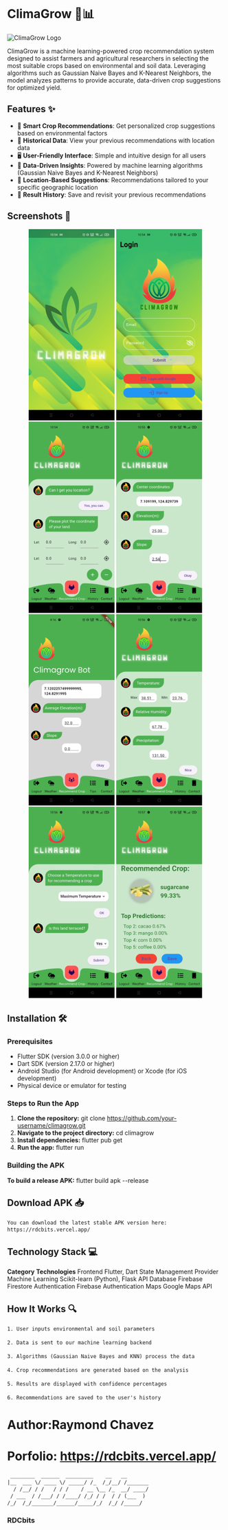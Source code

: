 # ClimaGrow 🌱📊

![ClimaGrow Logo](public/climagrow_logo.svg)

ClimaGrow is a machine learning-powered crop recommendation system designed to assist farmers and agricultural researchers in selecting the most suitable crops based on environmental and soil data. Leveraging algorithms such as Gaussian Naive Bayes and K-Nearest Neighbors, the model analyzes patterns to provide accurate, data-driven crop suggestions for optimized yield.

## Features ✨

- 🌾 **Smart Crop Recommendations**: Get personalized crop suggestions based on environmental factors
- 📅 **Historical Data**: View your previous recommendations with location data
- 🖥️ **User-Friendly Interface**: Simple and intuitive design for all users
- 🤖 **Data-Driven Insights**: Powered by machine learning algorithms (Gaussian Naive Bayes and K-Nearest Neighbors)
- 📍 **Location-Based Suggestions**: Recommendations tailored to your specific geographic location
- 🔄 **Result History**: Save and revisit your previous recommendations

## Screenshots 📱

<div align="center">
  <img src="public/screenshot/screenshot1.jpg" alt="Icon Button" width="200"/>
  <img src="public/screenshot/screenshot2.jpg" alt="Login Screen" width="200"/>
  <img src="public/screenshot/screenshot3.jpg" alt="Recommendation Result" width="200"/>
  <img src="public/screenshot/screenshot4.jpg" alt="History with Location" width="200"/>
  <img src="public/screenshot/screenshot5.jpg" alt="Home Screen" width="200"/>
  <img src="public/screenshot/screenshot6.jpg" alt="Contact Screen" width="200"/>
  <img src="public/screenshot/screenshot7.jpg" alt="Logout Screen" width="200"/>
  <img src="public/screenshot/screenshot8.jpg" alt="Register Screen" width="200"/>

</div>

## Installation 🛠️

### Prerequisites
- Flutter SDK (version 3.0.0 or higher)
- Dart SDK (version 2.17.0 or higher)
- Android Studio (for Android development) or Xcode (for iOS development)
- Physical device or emulator for testing

### Steps to Run the App
1. **Clone the repository:**
    git clone https://github.com/your-username/climagrow.git
2. **Navigate to the project directory:**
    cd climagrow
3. **Install dependencies:**
    flutter pub get
4. **Run the app:**
    flutter run

### Building the APK
**To build a release APK:**
    flutter build apk --release

## Download APK 📥
    You can download the latest stable APK version here:
    https://rdcbits.vercel.app/

## Technology Stack 💻

**Category**	**Technologies**
Frontend	Flutter, Dart
State Management	Provider
Machine Learning	Scikit-learn (Python), Flask API
Database	Firebase Firestore
Authentication	Firebase Authentication
Maps	Google Maps API

## How It Works 🔍
    1. User inputs environmental and soil parameters

    2. Data is sent to our machine learning backend

    3. Algorithms (Gaussian Naive Bayes and KNN) process the data

    4. Crop recommendations are generated based on the analysis

    5. Results are displayed with confidence percentages

    6. Recommendations are saved to the user's history


# Author:Raymond Chavez
# Porfolio: https://rdcbits.vercel.app/

     ________  ______  _________    __   __   
    |__  ___ \/ ____ \/ _____/ /_  /_/__/ /_______
      / /__/ / /   / / /    / __ \__ /_  __/ ____/
     / ___  / /___/ / /____/ /_/ / /  / / (___  )
    /_/  /_/_______/______/_____/_/  /_/ /_____/

### RDCbits